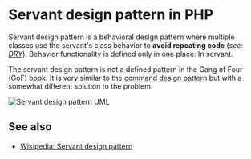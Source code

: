 # Servant design pattern in PHP

Servant design pattern is a behavioral design pattern where multiple classes
use the servant's class behavior to **avoid repeating code**
(*see: [DRY](https://en.wikipedia.org/wiki/Don%27t_repeat_yourself)*).
Behavior functionality is defined only in one place: In servant.

The servant design pattern is not a defined pattern in the Gang of Four (GoF)
book. It is very similar to the
[command design pattern](/oop/design-patterns/command.md)
but with a somewhat different solution to the problem.

![Servant design pattern UML](https://raw.githubusercontent.com/php-earth/PHP.earth/master/assets/images/oop/design-patterns/servant.png "Servant Design Pattern UML")

## See also

* [Wikipedia: Servant design pattern](https://en.wikipedia.org/wiki/Servant_(design_pattern))
